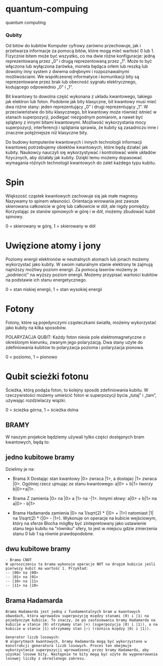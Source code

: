# quantum-compuing
quantum computing

### Qubity
Od bitów do kubitów
Komputer cyfrowy zarówno przechowuje, jak i przetwarza informacje za pomocą bitów, które mogą mieć wartość 0 lub 1. Fizycznie bitem może być wszystko, co ma dwie różne konfiguracje: jedną reprezentowaną przez „0” i drugą reprezentowaną przez „1”. Może to być włączona lub wyłączona żarówka, moneta będąca orłem lub reszką lub dowolny inny system z dwiema odrębnymi i rozpoznawalnymi możliwościami. We współczesnej informatyce i komunikacji bity są reprezentowane przez brak lub obecność sygnału elektrycznego, kodującego odpowiednio „0” i „1”.

Bit kwantowy to dowolna część wykonana z układu kwantowego, takiego jak elektron lub foton. Podobnie jak bity klasyczne, bit kwantowy musi mieć dwa różne stany: jeden reprezentujący „0” i drugi reprezentujący „1”. W przeciwieństwie do bitu klasycznego, bit kwantowy może również istnieć w stanach superpozycji, podlegać niezgodnym pomiarom, a nawet być splątany z innymi bitami kwantowymi. Możliwość wykorzystania mocy superpozycji, interferencji i splątania sprawia, że ​​kubity są zasadniczo inne i znacznie potężniejsze niż klasyczne bity.

Do budowy komputerów kwantowych i innych technologii informacji kwantowej potrzebujemy obiektów kwantowych, które będą działać jak kubity. Naukowcy nauczyli się wykorzystywać i kontrolować wiele układów fizycznych, aby działały jak kubity. Dzięki temu możemy dopasować wymagania różnych technologii kwantowych do zalet każdego typu kubitu.

# Spin

Większość cząstek kwantowych zachowuje się jak małe magnesy. Nazywamy to spinem własności. Orientacja wirowania jest zawsze skierowana całkowicie w górę lub całkowicie w dół, ale nigdy pomiędzy. Korzystając ze stanów spinowych w górę i w dół, możemy zbudować kubit spinowy.

0 = skierowany w górę, 1 = skierowany w dół

# Uwięzione atomy i jony

Poziomy energii elektronów w neutralnych atomach lub jonach możemy wykorzystać jako kubity. W swoim naturalnym stanie elektrony te zajmują najniższy możliwy poziom energii. Za pomocą laserów możemy je „podniecić” na wyższy poziom energii. Możemy przypisać wartości kubitów na podstawie ich stanu energetycznego.

0 = stan niskiej energii, 1 = stan wysokiej energii

# Fotony

Fotony, które są pojedynczymi cząsteczkami światła, możemy wykorzystać jako kubity na kilka sposobów.

POLARYZACJA QUBIT:
Każdy foton niesie pole elektromagnetyczne o określonym kierunku, zwanym jego polaryzacją. Dwa stany użyte do zdefiniowania kubitów to polaryzacja pozioma i polaryzacja pionowa.

0 = poziomo, 1 = pionowo

# Qubit scieżki fotonu

Ścieżka, którą podąża foton, to kolejny sposób zdefiniowania kubitu. W rzeczywistości możemy umieścić foton w superpozycji bycia „tutaj” i „tam”, używając rozdzielaczy wiązki.

0 = ścieżka górna, 1 = ścieżka dolna

## BRAMY
W naszym projekcie będziemy używali tylko części dostępnych bram kwantowych, będą to:

## jedno kubitowe bramy
Dzielimy je na:
- Brama X
Dostając stan kwantowy |0> zwraca |1>, a dostajac |1> zwraca |0>. Ogólniej rzecz ujmując ze stanu kwantowego: a|0> + b|1> tworzy b|0>+a|1>.

- Brama Z
zamienia |0> na |0> a |1> na -|1>. Innymi słowy:
a|0> + b|1> na a|0> - b|1>

- Brama Hadamarda
 zamienia |0> na 1/sqrt(2) * (|0> + |1>) natomiast |1| na 1/sqrt(2) * (|0> - |1>). Wykonuje on operacje na kubicie wejściowym, który na sferze Blocha mógłby być zintepretowany jako ustawienie stanu tego kubitu na "równiku" sfery, to jest w miejscu gdzie zmierzenia stanu 0 lub 1 są równie prawdopodobne.

## dwu kubitowe bramy  
    - Brama CNOT
    W uproszczeniu ta brama wykonuje operacje NOT na drugim kubicie jeśli pierwszy kubit ma wartość 1. Przykład:
    -- |00> na |00> 
    -- |01> na |01>
    -- |10> na |11>
    -- |11> na |10>

## Brama Hadamarda
    Brama Hadamarda jest jedną z fundamentalnych bram w kwantowych obwodach, która wprowadza superpozycję między stanami |0⟩ i |1⟩ na pojedynczym kubicie. To znaczy, że po zastosowaniu bramy Hadamarda na kubicie w stanie |0⟩ otrzymamy stan |+⟩ (superpozycja |0⟩ i |1⟩), a na kubicie w stanie |1⟩ otrzymamy stan |−⟩ (różnica między |0⟩ i |1⟩).

    Generator liczb losowych:
    W algorytmach kwantowych, bramy Hadamarda mogą być wykorzystane w konstrukcji generatora liczb losowych. Proces ten obejmuje wykorzystanie superpozycji wprowadzonej przez bramy Hadamarda, aby uzyskać losowe bity. Następnie te bity mogą być użyte do wygenerowania losowej liczby z określonego zakresu.